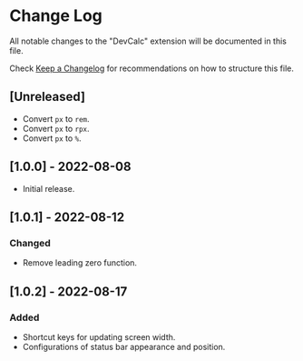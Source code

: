 # Change Log

All notable changes to the "DevCalc" extension will be documented in this file.

Check [Keep a Changelog](http://keepachangelog.com/) for recommendations on how to structure this file.

## [Unreleased]

- Convert `px` to `rem`.
- Convert `px` to `rpx`.
- Convert `px` to `%`.

## [1.0.0] - 2022-08-08

- Initial release.

## [1.0.1] - 2022-08-12

### Changed

- Remove leading zero function.

## [1.0.2] - 2022-08-17

### Added

- Shortcut keys for updating screen width.
- Configurations of status bar appearance and position.
